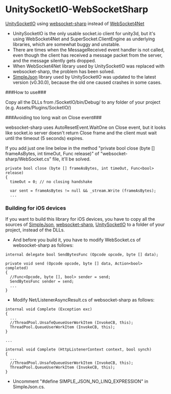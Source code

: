 UnitySocketIO-WebSocketSharp
============================

[UnitySocketIO](https://github.com/NetEase/UnitySocketIO) using [websocket-sharp](https://github.com/sta/websocket-sharp) instead of [WebSocket4Net](https://github.com/kerryjiang/WebSocket4Net)

- UnitySocketIO is the only usable socket.io client for unity3d, but it's using WebSocket4Net and SuperSocket.ClientEngine as underlying libraries, which are somewhat buggy and unstable.
- There are times when the MessageReceived event handler is not called, even though the client has received a message packet from the server, and the message silently gets dropped.
- When WebSocket4Net library used by UnitySocketIO was replaced with websocket-sharp, the problem has been solved.
- [SimpleJson](https://github.com/facebook-csharp-sdk/simple-json) library used by UnitySocketIO was updated to the latest version (v0.30.0), because the old one caused crashes in some cases.

###How to use###

Copy all the DLLs from /SocketIO/bin/Debug/ to any folder of your project (e.g. Assets/Plugins/SocketIO/)

###Avoiding too long wait on Close event###

websocket-sharp uses AutoResetEvent.WaitOne on Close event, but it looks like socket.io server doesn't return Close frame and the client must wait until the timeout (5 seconds) expires.

If you add just one line below in the method "private bool close (byte [] frameAsBytes, int timeOut, Func<bool> release)" of "websocket-sharp/WebSocket.cs" file, it'll be solved.

```
private bool close (byte [] frameAsBytes, int timeOut, Func<bool> release)
{
  timeOut = 0; // no closing handshake
  
  var sent = frameAsBytes != null && _stream.Write (frameAsBytes);
  ...
```

### Building for iOS devices

If you want to build this library for iOS devices, you have to copy all the sources of [SimpleJson](https://github.com/facebook-csharp-sdk/simple-json), [websocket-sharp](https://github.com/sta/websocket-sharp), [UnitySocketIO](https://github.com/NetEase/UnitySocketIO) to a folder of your project, instead of the DLLs.

- And before you build it, you have to modify WebSocket.cs of websocket-sharp as follows:

```
internal delegate bool SendBytesFunc (Opcode opcode, byte [] data);

private void send (Opcode opcode, byte [] data, Action<bool> completed)
{
  //Func<Opcode, byte [], bool> sender = send;
  SendBytesFunc sender = send;
  ...
}
```  

- Modify Net/ListenerAsyncResult.cs of websocket-sharp as follows:

```
internal void Complete (Exception exc)
{
  ...
  //ThreadPool.UnsafeQueueUserWorkItem (InvokeCB, this);
  ThreadPool.QueueUserWorkItem (InvokeCB, this);
}

...

internal void Complete (HttpListenerContext context, bool synch)
{
  ...
  //ThreadPool.UnsafeQueueUserWorkItem (InvokeCB, this);
  ThreadPool.QueueUserWorkItem (InvokeCB, this);
}
```

- Uncomment "#define SIMPLE_JSON_NO_LINQ_EXPRESSION" in SimpleJson.cs.
